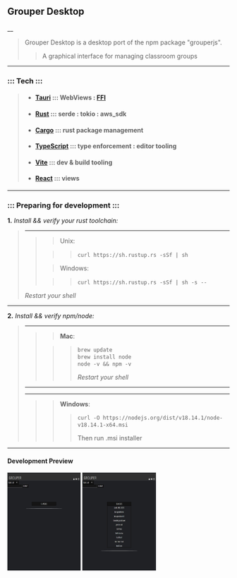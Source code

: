 ## Grouper Desktop

\_\_

> Grouper Desktop is a desktop port of the npm package "grouperjs".
>
> > A graphical interface for managing classroom groups

---

### **::: Tech :::**

> - #### [Tauri](https://crates.io/crates/tauri) ::: WebViews : [FFI](https://en.wikipedia.org/wiki/Foreign_function_interface)
> - #### [Rust](https://www.rust-lang.org/) ::: serde : tokio : aws_sdk
> - #### [Cargo](https://doc.rust-lang.org/cargo/) ::: rust package management
> - #### [TypeScript](https://www.typescriptlang.org/) ::: type enforcement : editor tooling
> - #### [Vite](https://vitejs.dev/) ::: dev & build tooling
> - #### [React](https://reactjs.org/) ::: views

---

### **::: Preparing for development :::**

**1.** _Install && verify your rust toolchain:_

> ---
>
> > > Unix:
> >
> > > > `curl https://sh.rustup.rs -sSf | sh`
> >
> > > Windows:
> >
> > > > `curl https://sh.rustup.rs -sSf | sh -s --`
>
> _Restart your shell_

---

**2.** _Install && verify npm/node:_

> ---
>
> > > **Mac**:
> >
> > > > ```shell
> > > > brew update
> > > > brew install node
> > > > node -v && npm -v
> > > > ```
> > > >
> > > > _Restart your shell_
>
> ---
>
> ---
>
> > > **Windows**:
> > >
> > > > ```shell
> > > > curl -O https://nodejs.org/dist/v18.14.1/node-v18.14.1-x64.msi
> > > > ```
> > > >
> > > > Then run .msi installer

---

#### **Development Preview**

<img src="./imgs/Web%20capture_15-2-2023_16350_localhost.jpeg" width="33%" height="33%"/>
<img src="./imgs/Web%20capture_15-2-2023_163638_localhost.jpeg" width="33%" height="33%"/>
